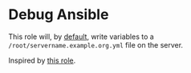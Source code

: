 # Debug Ansible

This role will, by [default](defaults/main), write variables to a `/root/servername.example.org.yml` file on the server.

Inspired by [this role](https://github.com/liquidat/ansible-dump-all-variables). 
